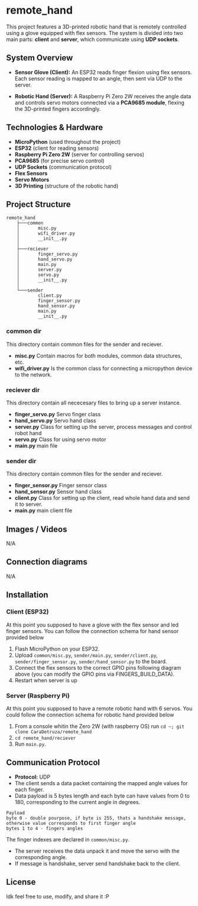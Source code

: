 # remote_hand
This project features a 3D-printed robotic hand that is remotely controlled using a glove equipped with flex sensors. The system is divided into two main parts: **client** and **server**, which communicate using **UDP sockets**.

## System Overview

- **Sensor Glove (Client):** An ESP32 reads finger flexion using flex sensors. Each sensor reading is mapped to an angle, then sent via UDP to the server.

- **Robotic Hand (Server):** A Raspberry Pi Zero 2W receives the angle data and controls servo motors connected via a **PCA9685 module**, flexing the 3D-printed fingers accordingly.

##  Technologies & Hardware

- **MicroPython** (used throughout the project)
- **ESP32** (client for reading sensors)
- **Raspberry Pi Zero 2W** (server for controlling servos)
- **PCA9685** (for precise servo control)
- **UDP Sockets** (communication protocol)
- **Flex Sensors**
- **Servo Motors**
- **3D Printing** (structure of the robotic hand)

## Project Structure
```
remote_hand
    ├───common
    │       misc.py
    │       wifi_driver.py
    │       __init__.py
    │
    ├───reciever
    │       finger_servo.py
    │       hand_servo.py
    │       main.py
    │       server.py
    │       servo.py
    │       __init__.py
    │
    └───sender
            client.py
            finger_sensor.py
            hand_sensor.py
            main.py
            __init__.py
```

### common dir
This directory contain common files for the sender and reciever. 
- **misc.py** Contain macros for both modules, common data structures, etc.
- **wifi_driver.py** Is the common class for connecting a micropython device to the network.

### reciever dir
This directory contain all nececesary files to bring up a server instance. 
- **finger_servo.py** Servo finger class
- **hand_servo.py** Servo hand class
- **server.py** Class for setting up the server, process messages and control robot hand
- **servo.py** Class for using servo motor
- **main.py** main file

### sender dir
This directory contain common files for the sender and reciever. 
- **finger_sensor.py** Finger sensor class
- **hand_sensor.py** Sensor hand class
- **client.py** Class for setting up the client, read whole hand data and send it to server.
- **main.py** main client file

## Images / Videos

N/A

## Connection diagrams

N/A

## Installation

### Client (ESP32)
At this point you supposed to have a glove with the flex sensor and led finger sensors. You can follow the connection schema for hand sensor provided below

1. Flash MicroPython on your ESP32.
2. Upload  `common/misc.py`, `sender/main.py`,  `sender/client.py`,  `sender/finger_sensor.py`,  `sender/hand_sensor.py` to the board.
3. Connect the flex sensors to the correct GPIO pins following diagram above (you can modify the GPIO pins via FINGERS_BUILD_DATA).
4. Restart when server is up

### Server (Raspberry Pi)
At this point you supposed to have a remote robotic hand with 6 servos. You could follow the connection schema for robotic hand provided below

1. From a console whitin the Zero 2W (with raspberry OS) run `cd ~; git clone CaraDetruza/remote_hand`
2. `cd remote_hand/reciever`
3. Run `main.py`.

## Communication Protocol

- **Protocol:** UDP
- The client sends a data packet containing the mapped angle values for each finger.
- Data payload is 5 bytes length and each byte can have values from 0 to 180, corresponding to the current angle in degrees.
```
Payload
byte 0 - double pourpose, if byte is 255, thats a handshake message, otherwise value corresponds to first finger angle
bytes 1 to 4 - fingers angles
```
The finger indexes are declared in `common/misc.py`.
- The server receives the data unpack it and move the servo with the corresponding angle.
- If message is handshake, server send handshake back to the client.

## License

Idk feel free to use, modify, and share it :P
